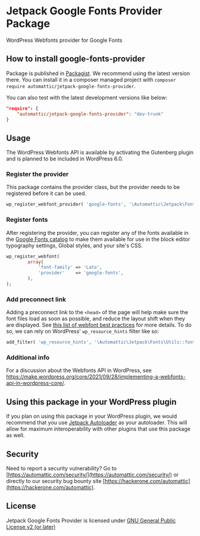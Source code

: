 # Jetpack Google Fonts Provider Package

WordPress Webfonts provider for Google Fonts

## How to install google-fonts-provider

Package is published in [Packagist](https://packagist.org/packages/automattic/jetpack-google-fonts-provider). We recommend using the latest version there. You can install it in a composer managed project with `composer require automattic/jetpack-google-fonts-provider`.

You can also test with the latest development versions like below:

```json
"require": {
    "automattic/jetpack-google-fonts-provider": "dev-trunk"
}
```

## Usage

The WordPress Webfonts API is available by activating the Gutenberg plugin and is planned to be included in WordPress 6.0.

### Register the provider

This package contains the provider class, but the provider needs to be registered before it can be used.

```php
wp_register_webfont_provider( 'google-fonts', '\Automattic\Jetpack\Fonts\Google_Fonts_Provider' );
```

### Register fonts

After registering the provider, you can register any of the fonts available in the [Google Fonts catalog](https://fonts.google.com) to make them available for use in the block editor typography settings, Global styles, and your site's CSS.

```php
wp_register_webfont(
		array(
			'font-family' => 'Lato',
			'provider'    => 'google-fonts',
		),
);
```

### Add preconnect link

Adding a preconnect link to the `<head>` of the page will help make sure the font files load as soon as possible, and reduce the layout shift when they are displayed. See [this list of webfont best practices](https://web.dev/font-best-practices/#preconnect-to-critical-third-party-origins) for more details. To do so, we can rely on WordPress' `wp_resource_hints` filter like so:

```php
add_filter( 'wp_resource_hints', '\Automattic\Jetpack\Fonts\Utils::font_source_resource_hint', 10, 2 );
```

### Additional info

For a discussion about the Webfonts API in WordPress, see https://make.wordpress.org/core/2021/09/28/implementing-a-webfonts-api-in-wordpress-core/.

## Using this package in your WordPress plugin

If you plan on using this package in your WordPress plugin, we would recommend that you use [Jetpack Autoloader](https://packagist.org/packages/automattic/jetpack-autoloader) as your autoloader. This will allow for maximum interoperability with other plugins that use this package as well.

## Security

Need to report a security vulnerability? Go to [https://automattic.com/security/](https://automattic.com/security/) or directly to our security bug bounty site [https://hackerone.com/automattic](https://hackerone.com/automattic).

## License

Jetpack Google Fonts Provider is licensed under [GNU General Public License v2 (or later)](./LICENSE.txt)

